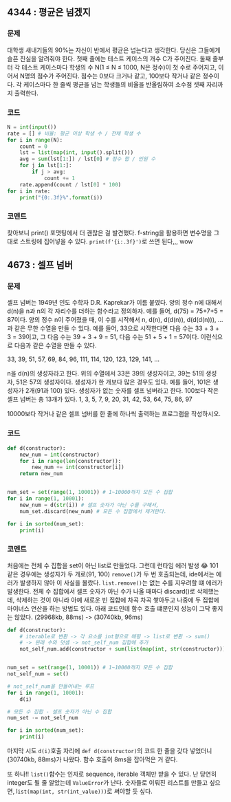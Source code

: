 ## 4344 : 평균은 넘겠지
### 문제
대학생 새내기들의 90%는 자신이 반에서 평균은 넘는다고 생각한다. 당신은 그들에게 슬픈 진실을 알려줘야 한다.
첫째 줄에는 테스트 케이스의 개수 C가 주어진다.
둘째 줄부터 각 테스트 케이스마다 학생의 수 N(1 ≤ N ≤ 1000, N은 정수)이 첫 수로 주어지고, 이어서 N명의 점수가 주어진다. 점수는 0보다 크거나 같고, 100보다 작거나 같은 정수이다.
각 케이스마다 한 줄씩 평균을 넘는 학생들의 비율을 반올림하여 소수점 셋째 자리까지 출력한다.<br>
### 코드
```python
N = int(input())
rate = [] # 비율: 평균 이상 학생 수 / 전체 학생 수
for i in range(N):
    count = 0
    lst = list(map(int, input().split()))
    avg = sum(lst[1:]) / lst[0] # 점수 합 / 인원 수
    for j in lst[1:]:
        if j > avg:
            count += 1
    rate.append(count / lst[0] * 100)
for i in rate:
    print("{0:.3f}%".format(i))
```
### 코멘트
찾아보니 print() 포맷팅에서 더 괜찮은 걸 발견했다.
f-string을 활용하면 변수명을 그대로 스트링에 집어넣을 수 있다.
`print(f'{i:.3f}')`로 쓰면 된다,,, wow
<br>

## 4673 : 셀프 넘버
### 문제
셀프 넘버는 1949년 인도 수학자 D.R. Kaprekar가 이름 붙였다. 양의 정수 n에 대해서 d(n)을 n과 n의 각 자리수를 더하는 함수라고 정의하자. 예를 들어, d(75) = 75+7+5 = 87이다.
양의 정수 n이 주어졌을 때, 이 수를 시작해서 n, d(n), d(d(n)), d(d(d(n))), ...과 같은 무한 수열을 만들 수 있다. 
예를 들어, 33으로 시작한다면 다음 수는 33 + 3 + 3 = 39이고, 그 다음 수는 39 + 3 + 9 = 51, 다음 수는 51 + 5 + 1 = 57이다. 이런식으로 다음과 같은 수열을 만들 수 있다.

33, 39, 51, 57, 69, 84, 96, 111, 114, 120, 123, 129, 141, ...

n을 d(n)의 생성자라고 한다. 위의 수열에서 33은 39의 생성자이고, 39는 51의 생성자, 51은 57의 생성자이다. 생성자가 한 개보다 많은 경우도 있다. 예를 들어, 101은 생성자가 2개(91과 100) 있다. 
생성자가 없는 숫자를 셀프 넘버라고 한다. 100보다 작은 셀프 넘버는 총 13개가 있다. 1, 3, 5, 7, 9, 20, 31, 42, 53, 64, 75, 86, 97

10000보다 작거나 같은 셀프 넘버를 한 줄에 하나씩 출력하는 프로그램을 작성하시오.
### 코드
```python
def d(constructor):
    new_num = int(constructor)
    for i in range(len(constructor)):
        new_num += int(constructor[i])
    return new_num


num_set = set(range(1, 10001)) # 1~10000까지 모든 수 집합
for i in range(1, 10001):
    new_num = d(str(i)) # 셀프 숫자가 아닌 수를 구해서,
    num_set.discard(new_num) # 모든 수 집합에서 제거한다.

for i in sorted(num_set):
    print(i)
```

### 코멘트
처음에는 전체 수 집합을 set이 아닌 list로 만들었다. 그런데 런타임 에러 발생 😂
101같은 경우에는 생성자가 두 개로(91, 100) `remove()`가 두 번 호출되는데, ide에서는 에러가 발생하지 않아 이 사실을 몰랐다. `list.remove()`는 없는 수를 지우려할 떄 에러가 발생한다.
전체 수 집합에서 셀프 숫자가 아닌 수가 나올 때마다 discard()로 삭제했는데, 삭제하는 것이 아니라 아예 새로운 빈 집합에 차곡 차곡 쌓아두고 나중에 두 집합에 마이너스 연산을 하는 방법도 있다.
아래 코드인데 함수 호출 떄문인지 성능이 그닥 좋지는 않았다. (29968kb, 88ms) -> (30740kb, 96ms)
```python
def d(constructor):
    # iterable로 변환 -> 각 요소를 int형으로 매핑 -> list로 변환 -> sum()
    # -> 원래 수와 덧셈 -> not_self_num 집합에 추가
    not_self_num.add(constructor + sum(list(map(int, str(constructor)))))


num_set = set(range(1, 10001)) # 1~10000까지 모든 수 집합
not_self_num = set()

# not_self_num을 만들어내는 루프
for i in range(1, 10001):
    d(i)

# 모든 수 집합 - 셀프 숫자가 아닌 수 집합
num_set -= not_self_num

for i in sorted(num_set):
    print(i)
```
마지막 시도 `d(i)`호출 자리에 `def d(constructor)`의 코드 한 줄을 갖다 넣었더니 (30740kb, 88ms)가 나왔다.
 함수 호출이 8ms을 잡아먹은 거 같다.

또 하나!! `list()`함수는 인자로 sequence, iterable 객체만 받을 수 있다. 난 당연히 integer도 될 줄 알았는데 `ValueError`가 난다. 숫자들로 이뤄진 리스트를 만들고 싶으면, l`ist(map(int, str(int_value)))`로 써야할 듯 싶다.